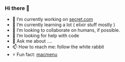 ### Hi there 👋

- 🔭 I’m currently working on [secret.com](https://www.secret.com)
- 🌱 I’m currently learning a lot ( elixir stuff mostly ) 
- 👯 I’m looking to collaborate on humans, if possible.
- 🤔 I’m looking for help with code
- 💬 Ask me about ....
- 📫 How to reach me: follow the white rabbit  
- ⚡ Fun fact: [macmenu](https://mcdonalds.es/productos/mcmenu)
